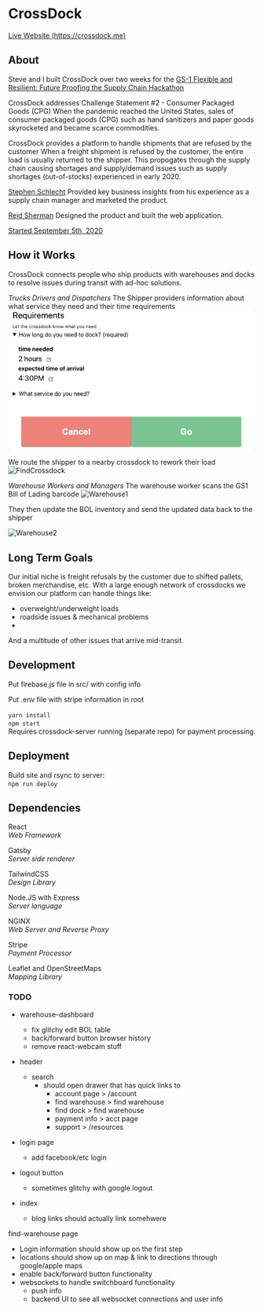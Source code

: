 # CrossDock
[Live Website (https://crossdock.me)](https://crossdock.me)

## About
Steve and I built CrossDock over two weeks for the [GS-1 Flexible and Resilient: Future Proofing the Supply Chain Hackathon](https://gs1us-futureproofhack-platform.bemyapp.com/)

CrossDock addresses Challenge Statement #2 - Consumer Packaged Goods (CPG)
When the pandemic reached the United States, sales of consumer packaged goods (CPG) such as hand sanitizers and paper goods skyrocketed and became scarce commodities.

CrossDock provides a platform to handle shipments that are refused by the customer 
When a freight shipment is refused by the customer, the entire load is usually returned to the shipper. This propogates through the supply chain causing shortages and supply/demand issues such as supply shortages (out-of-stocks) experienced in early 2020. 


[Stephen Schlecht](https://www.linkedin.com/in/stephenschlecht/) Provided key business insights from his experience as a supply chain manager and marketed the product.

[Reid Sherman](https://www.linkedin.com/in/reidsherman/) Designed the product and built the web application.  

[Started September 5th, 2020](https://github.com/reidjs/crossdock/commit/6a3fa4a1b4d66fa3dd32a2a3086792e75e9fd3b3)

## How it Works

CrossDock connects people who ship products with warehouses and docks to resolve issues during transit with ad-hoc solutions.

_Trucks Drivers and Dispatchers_
The Shipper providers information about what service they need and their time requirements
![InputInfo](./src/images/inputinfogif.gif)

We route the shipper to a nearby crossdock to rework their load
![FindCrossdock](./src/images/findwarehouse.gif)

_Warehouse Workers and Managers_
The warehouse worker scans the GS1 Bill of Lading barcode
![Warehouse1](./src/images/barcodegif.gif)

They then update the BOL inventory and send the updated data back to the shipper

![Warehouse2](./src/images/updatebol.gif)
<!-- ![foo](./src/images/blogimage2.jpg) Working GS-1 Barcode Reader -->





## Long Term Goals

Our initial niche is freight refusals by the customer due to shifted pallets, broken merchandise, etc. With a large enough network of crossdocks we envision our platform can handle things like:
- overweight/underweight loads
- roadside issues & mechanical problems
- 
And a multitude of other issues that arrive mid-transit. 

## Development

Put firebase.js file in src/ with config info

Put .env file with stripe information in root

`yarn install`  
`npm start`  
Requires crossdock-server running (separate repo) for payment processing.

## Deployment
Build site and rsync to server:  
`npm run deploy`

## Dependencies
React  
*Web Framework*

Gatsby  
*Server side renderer*  

TailwindCSS  
*Design Library*

Node.JS with Express  
*Server language*

NGINX  
*Web Server and Reverse Proxy*

Stripe  
*Payment Processor*

Leaflet and OpenStreetMaps  
*Mapping Library*


### TODO
- warehouse-dashboard
  - fix glitchy edit BOL table
  - back/forward button browser history
  - remove react-webcam stuff

- header
  - search
    - should open drawer that has quick links to 
      - account page > /account
      - find warehouse > find warehouse
      - find dock > find warehouse
      - payment info > acct page
      - support > /resources

- login page
  - add facebook/etc login

- logout button
  - sometimes glitchy with google logout

- index
  - blog links should actually link somehwere

find-warehouse page
- Login information should show up on the first step
- locations should show up on map & link to directions through google/apple maps
- enable back/forward button functionality 
- websockets to handle switchboard functionality
  - push info 
  - backend UI to see all websocket connections and user info 
